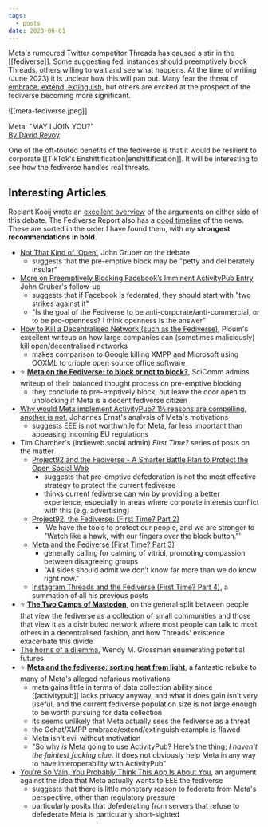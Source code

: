 ```yaml
---
tags:
  - posts
date: 2023-06-01
---
```

Meta's rumoured Twitter competitor Threads has caused a stir in the [[fediverse]]. Some suggesting fedi instances should preemptively block Threads, others willing to wait and see what happens.  At the time of writing (June 2023) it is unclear how this will pan out. Many fear the threat of [embrace, extend, extinguish](https://en.wikipedia.org/wiki/Embrace,_extend,_and_extinguish), but others are excited at the prospect of the fediverse becoming more significant.

![[meta-fediverse.jpeg]]

Meta: "MAY I JOIN YOU?"  
[By David Revoy](https://framapiaf.org/@davidrevoy/110583258129951932)

One of the oft-touted benefits of the fediverse is that it would be resilient to corporate [[TikTok's Enshittification|enshittification]]. It will be interesting to see how the fediverse handles real threats.  

## Interesting Articles

Roelant Kooij wrote an [excellent overview](https://roelant.net/en/2023/interesting-reads-on-meta-vs-fediverse/) of the arguments on either side of this debate.  The Fediverse Report also has a [good timeline](https://fediversereport.com/last-week-in-the-fediverse-episode-24/) of the news.  These are sorted in the order I have found them, with my **strongest recommendations in bold**.

- [Not That Kind of ‘Open’](https://fedipact.online/), John Gruber on the debate 
	- suggests that the pre-emptive block may be "petty and deliberately insular"
- [More on Preemptively Blocking Facebook’s Imminent ActivityPub Entry](https://daringfireball.net/2023/06/more_on_preemptively_blocking), John Gruber's follow-up
	- suggests that if Facebook is federated, they should start with "two strikes against it"
	- "Is the goal of the Fediverse to be anti-corporate/anti-commercial, or to be pro-openness? I think openness is the answer"
- [How to Kill a Decentralised Network (such as the Fediverse)](https://ploum.net/2023-06-23-how-to-kill-decentralised-networks.html), Ploum's excellent writeup on how large companies can (sometimes maliciously) kill open/decentralised networks
	- makes comparison to Google killing XMPP and Microsoft using OOXML to cripple open source office software
- ⭐️ [**Meta on the Fediverse: to block or not to block?**](https://about.scicomm.xyz/doku.php?id=blog:2023:0625_meta_on_the_fediverse_to_block_or_not_to_block), SciComm admins writeup of their balanced thought process on pre-emptive blocking
	- they conclude to pre-emptively block, but leave the door open to unblocking if Meta is a decent fediverse citizen
- [Why would Meta implement ActivityPub? 1½ reasons are compelling, another is not](https://reb00ted.org/tech/20230625-meta-why-activitypub/), Johannes Ernst's analysis of Meta's motivations
	- suggests EEE is not worthwhile for Meta, far less important than appeasing incoming EU regulations
- Tim Chamber's (indieweb.social admin) *First Time?* series of posts on the matter
	- [Project92 and the Fediverse - A Smarter Battle Plan to Protect the Open Social Web](https://www.timothychambers.net/2023/06/23/project-and-the.html)
		- suggests that pre-emptive defederation is not the most effective strategy to protect the current fediverse
		- thinks current fediverse can win by providing a better experience, especially in areas where corporate interests conflict with this (e.g. advertising)
	- [Project92, the Fediverse: (First Time? Part 2)](https://www.timothychambers.net/2023/06/25/project-the-fediverse.html)
		- 'We have the tools to protect our people, and we are stronger to "Watch like a hawk, with our fingers over the block button."'
	- [Meta and the Fediverse (First Time? Part 3)](https://www.timothychambers.net/2023/06/30/meta-and-the.html)
		- generally calling for calming of vitriol, promoting compassion between disagreeing groups
		- "All sides should admit we don’t know far more than we do know right now."
	- [Instagram Threads and the Fediverse (First Time? Part 4)](https://www.timothychambers.net/2023/07/03/instagram-threads-and.html), a summation of all his previous posts
 - ⭐️ [**The Two Camps of Mastodon**](https://heat-shield.space/mastodon_two_camps.html), on the general split between people that view the fediverse as a collection of small communities and those that view it as a distributed network where most people can talk to most others in a decentralised fashion, and how Threads' existence exacerbate this divide
- [The horns of a dilemma](https://netwars.pelicancrossing.net/2023/06/30/the-horns-of-a-dilemma/), Wendy M. Grossman enumerating potential futures
- ⭐️ [**Meta and the fediverse: sorting heat from light**](https://blog.bloonface.com/2023/07/03/meta-and-the-fediverse-sorting-heat-from-light/), a fantastic rebuke to many of Meta's alleged nefarious motivations
	- meta gains little in terms of data collection ability since [[activitypub]] lacks privacy anyway, and what it does gain isn't very useful, and the current fediverse population size is not large enough to be worth pursuing for data collection
	- its seems unlikely that Meta actually sees the fediverse as a threat
	- the Gchat/XMPP embrace/extend/extinguish example is flawed
	- Meta isn't evil without motivation
	- "So why _is_ Meta going to use ActivityPub?  Here’s the thing; _I haven’t the faintest fucking clue_.  It does not obviously help Meta in any way to have interoperability with ActivityPub"
- [You’re So Vain, You Probably Think This App Is About You](https://tracks.ranea.org/post/722507935765397504/youre-so-vain-you-probably-think-this-app-is), an argument against the idea that Meta actually wants to EEE the fediverse
	- suggests that there is little monetary reason to federate from Meta's perspective, other than regulatory pressure
	- particularly posits that defederating from servers that refuse to defederate Meta is particularly short-sighted